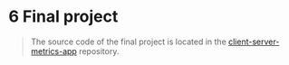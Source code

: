 # 6 Final project

> The source code of the final project is located in the [client-server-metrics-app](https://github.com/sawuza/client-server-metrics-app) repository.
